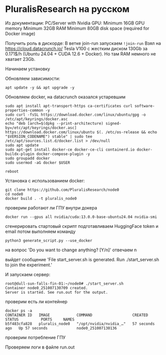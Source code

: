 # PluralisResearch на русском

Из документации:
PC/Server with Nvidia GPU:
Minimum 16GB GPU memory
Minimum 32GB RAM
Minimum 80GB disk space (required for Docker image)

Получить роль в дискорде:
В ветке join-run запускаем `!join-run`
Взял на https://cloud.datacrunch.io/ Tesla V100 с жестким диском 130Gb за 0.171$/h (Ubuntu 24.04 + CUDA 12.6 + Docker).
Но там RAM немного не хватает 23Gb.

Начинаем установку

Обновляем зависимости:
```
apt update -y && apt upgrade -y
```
Обновляем docker, на datacrunch оказался устаревшим
```
sudo apt install apt-transport-https ca-certificates curl software-properties-common -y
sudo curl -fsSL https://download.docker.com/linux/ubuntu/gpg -o /etc/apt/keyrings/docker.asc
echo "deb [arch=$(dpkg --print-architecture) signed-by=/etc/apt/keyrings/docker.asc] https://download.docker.com/linux/ubuntu $(. /etc/os-release && echo "$VERSION_CODENAME") stable" | sudo tee /etc/apt/sources.list.d/docker.list > /dev/null
sudo apt update
sudo apt-get install docker-ce docker-ce-cli containerd.io docker-buildx-plugin docker-compose-plugin -y
sudo groupadd docker
sudo usermod -aG docker $USER

reboot
```

Установка с использованием docker:
```
git clone https://github.com/PluralisResearch/node0
cd node0
docker build . -t pluralis_node0
```

проверим работают ли ГПУ внутри докера
```
docker run --gpus all nvidia/cuda:13.0.0-base-ubuntu24.04 nvidia-smi
```

сгенерировать стартовый скрипт
подготавливаем HuggingFace token и email потом выполняем команду

```
python3 generate_script.py --use_docker
```

на вопрос 'Do you want to change anything? [Y/n]' отвечаем n

выйдет сообщение 'File start_server.sh is generated. Run ./start_server.sh to join the experiment.'

И запускаем сервер:
```
root@dull-sun-falls-fin-01:~/node0# ./start_server.sh
Container node0_251007130709 created.
Server is started. See run.out for the output.
```

проверим есть ли контейнер
```
docker ps -a
CONTAINER ID   IMAGE            COMMAND                  CREATED          STATUS          PORTS     NAMES
b5f483cfa828   pluralis_node0   "/opt/nvidia/nvidia_…"   57 seconds ago   Up 57 seconds             node0_251007130136
```

проверим потребление ГПУ


Проверяем логи в файле run.out

